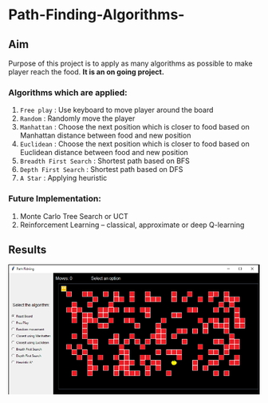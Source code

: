 # Path-Finding-Algorithms-

## Aim

Purpose of this project is to apply as many algorithms as possible to make player reach the food.
**It is an on going project.**

### Algorithms which are applied:
1. `Free play` : Use keyboard to move player around the board
2. `Random` : Randomly move the player
3. `Manhattan` : Choose the next position which is closer to food based on Manhattan distance between food and new position
4. `Euclidean` : Choose the next position which is closer to food based on Euclidean distance between food and new position
5. `Breadth First Search` : Shortest path based on BFS
6. `Depth First Search` : Shortest path based on DFS
7. `A Star` : Applying heuristic

### Future Implementation:
1. Monte Carlo Tree Search or UCT
2. Reinforcement Learning – classical, approximate or deep Q-learning

## Results

[![Watch the video](/screencapture/board.png)](/screencapture/video.mp4)
